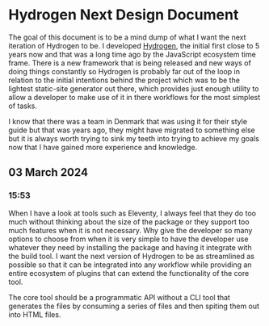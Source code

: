 # Hydrogen Next Design Document

The goal of this document is to be a mind dump of what I want the next iteration of Hydrogen to be. I developed [Hydrogen](https://github.com/hydrogenjs/hydrogen), the initial first close to 5 years now and that was a long time ago by the JavaScript ecosystem time frame. There is a new framework that is being released and new ways of doing things constantly so Hydrogen is probably far out of the loop in relation to the initial intentions behind the project which was to be the lightest static-site generator out there, which provides just enough utility to allow a developer to make use of it in there workflows for the most simplest of tasks.

I know that there was a team in Denmark that was using it for their style guide but that was years ago, they might have migrated to something else but it is always worth trying to sink my teeth into trying to achieve my goals now that I have gained more experience and knowledge.

## 03 March 2024

### 15:53

When I have a look at tools such as Eleventy, I always feel that they do too much without thinking about the size of the package or they support too much features when it is not necessary. Why give the developer so many options to choose from when it is very simple to have the developer use whatever they need by installing the package and having it integrate with the build tool. I want the next version of Hydrogen to be as streamlined as possible so that it can be integrated into any workflow while providing an entire ecosystem of plugins that can extend the functionality of the core tool.

The core tool should be a programmatic API without a CLI tool that generates the files by consuming a series of files and then spiting them out into HTML files.